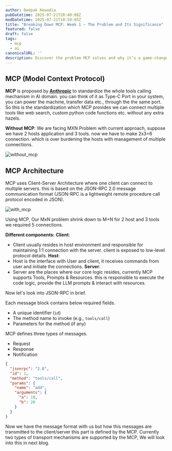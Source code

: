 ```yaml
---
author: Deepak Kewadia
pubDatetime: 2025-07-21T20:40:08Z
modDatetime: 2025-07-21T18:59:05Z
title: "Breaking Down MCP: Week 1 – The Problem and Its Significance"
featured: false
draft: false
tags:
  - mcp
  - ai
canonicalURL: ''
description: Discover the problem MCP solves and why it’s a game-changer in this byte-sized introduction.. 
---
```


## MCP (Model Context Protocol)

**MCP** is proposed by [**Anthropic**](https://www.anthropic.com/news/model-context-protocol) to standardize the whole tools calling mechanism in AI domain.
you can think of it as Type-C Port in your system, you can power the machine, transfer data etc., through the the same port. So this is the standardization which MCP provides we can connect multiple tools like web search, custom python code functions etc. without any extra hazels.

**Without MCP**:
We are facing MXN Problem with current approach, suppose we have 2 hosts application and 3 tools. now we have to make 2x3=6 connection. which is over burdening the hosts with management of multiple connections.

![without_mcp](@/assets/images/without_mcp.png)

## MCP Architecture

MCP uses Client-Server Architecture where one client can connect to multiple servers.
this is based on the JSON-RPC 2.0 message communication format (JSON-RPC is a lightweight remote procedure call protocol encoded in JSON).

![with_mcp](@/assets/images/with_mcp.png)

Using MCP, Our MxN problem shrink down to M+N for 2 host and 3 tools we required 5 connections.

**Different components:**
**Client**:
- Client usually resides in host environment and responsible for maintaining 1:1 connection with the server. client is exposed to low-level protocol details.
**Host**:
- Host is the interface with User and client, it receives commands from user and initiate the connections. 
**Server**:
- Server are the places where our core logic resides, currently MCP supports Tools, Prompts & Resources. this is responsible to execute the code logic, provide the LLM prompts & interact with resources.

Now let's look into JSON-RPC in brief.

Each message block contains below required fields.
- A unique identifier (`id`)
- The method name to invoke (e.g., `tools/call`)
- Parameters for the method (if any)

MCP defines three types of messages.

- Request
- Response 
- Notification

```JSON
{
  "jsonrpc": "2.0",
  "id": 1,
  "method": "tools/call",
  "params": {
    "name": "add",
    "arguments": {
      "a": 10,
      "b": 20
    }
  }
}
```

Now we have the message format with us but how this messages are transmitted to the client/server this part is defined by the MCP. Currently two types of transport mechanisms are supported by the MCP,
We will look into this in next blog.